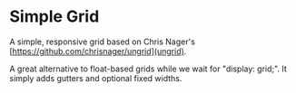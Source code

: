 Simple Grid
===========

A simple, responsive grid based on Chris Nager's [https://github.com/chrisnager/ungrid](ungrid).

A great alternative to float-based grids while we wait for "display: grid;". It simply adds gutters and optional fixed widths.
